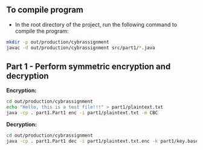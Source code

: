 ## To compile program

- In the root directory of the project, run the following command to compile the program:

```bash
mkdir -p out/production/cybrassignment
javac -d out/production/cybrassignment src/part1/*.java
```

## Part 1 - Perform symmetric encryption and decryption

**Encryption:**
```bash
cd out/production/cybrassignment
echo "Hello, this is a test file!!!" > part1/plaintext.txt
java -cp . part1.Part1 enc -i part1/plaintext.txt -m CBC
```

**Decryption:**
```bash
cd out/production/cybrassignment
java -cp . part1.Part1 dec -i part1/plaintext.txt.enc -k part1/key.base64 -iv part1/iv.base64 -m CBC
```
